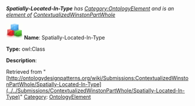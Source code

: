 ___Spatially-Located-In-Type__ has [Category:OntologyElement](../../Category/OntologyElement "Category:OntologyElement") and is an [element of](../../Property/ElementOf "Property:ElementOf") [ContextualizedWinstonPartWhole](../../Submissions/ContextualizedWinstonPartWhole "Submissions:ContextualizedWinstonPartWhole")_


  




[![Class](../../images/thumb/2/27/Class.gif/45px-Class.gif)](../../Image/Class.gif "Class")
__Name__: Spatially-Located-In-Type 


__Type:__ owl:Class 


__Description__: 





Retrieved from "[http://ontologydesignpatterns.org/wiki/Submissions:ContextualizedWinstonPartWhole/Spatially-Located-In-Type](../../Submissions/ContextualizedWinstonPartWhole/Spatially-Located-In-Type)"
 [Category](http://ontologydesignpatterns.org/wiki/Special:Categories "Special:Categories"): [OntologyElement](../../Category/OntologyElement "Category:OntologyElement")